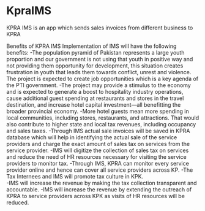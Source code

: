 # KpraIMS
KPRA IMS is an app which sends sales invoices from different business to KPRA

Benefits of KPRA IMS
Implementation of IMS will have the following benefits:
-The population pyramid of Pakistan represents a large youth proportion and our government is not using that youth in positive way and not providing them opportunity for development, this situation creates frustration in youth that leads them towards conflict, unrest and violence. The project is expected to create job opportunities which is a key agenda of the PTI government.
-The project may provide a stimulus to the economy and is expected to generate a boost to hospitality industry operations, cause additional guest spending at restaurants and stores in the travel destination, and increase hotel capital investment—all benefitting the broader provincial economy.
-More hotel guests mean more spending in local communities, including stores, restaurants, and attractions. That would also contribute to higher state and local tax revenues, including occupancy and sales taxes.
-Through IMS actual sale invoices will be saved in KPRA database which will help in identifying the actual sale of the service providers and charge the exact amount of sales tax on services from the service provider.
-IMS will digitize the collection of sales tax on services and reduce the need of HR resources necessary for visiting the service providers to monitor tax.
-Through IMS, KPRA can monitor every service provider online and hence can cover all service providers across KP.
-The Tax Internees and IMS will promote tax culture in KPK.  
-IMS will increase the revenue by making the tax collection transparent and accountable.
-IMS will increase the revenue by extending the outreach of KPRA to service providers across KPK as visits of HR resources will be reduced.


